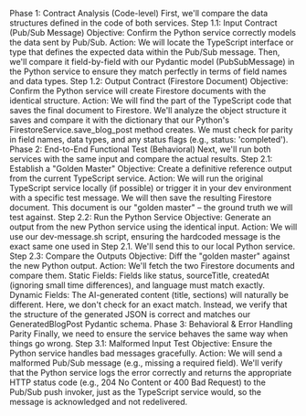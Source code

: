 Phase 1: Contract Analysis (Code-level)
First, we'll compare the data structures defined in the code of both services.
Step 1.1: Input Contract (Pub/Sub Message)
Objective: Confirm the Python service correctly models the data sent by Pub/Sub.
Action: We will locate the TypeScript interface or type that defines the expected data within the Pub/Sub message. Then, we'll compare it field-by-field with our Pydantic model (PubSubMessage) in the Python service to ensure they match perfectly in terms of field names and data types.
Step 1.2: Output Contract (Firestore Document)
Objective: Confirm the Python service will create Firestore documents with the identical structure.
Action: We will find the part of the TypeScript code that saves the final document to Firestore. We'll analyze the object structure it saves and compare it with the dictionary that our Python's FirestoreService.save_blog_post method creates. We must check for parity in field names, data types, and any status flags (e.g., status: 'completed').
Phase 2: End-to-End Functional Test (Behavioral)
Next, we'll run both services with the same input and compare the actual results.
Step 2.1: Establish a "Golden Master"
Objective: Create a definitive reference output from the current TypeScript service.
Action: We will run the original TypeScript service locally (if possible) or trigger it in your dev environment with a specific test message. We will then save the resulting Firestore document. This document is our "golden master" – the ground truth we will test against.
Step 2.2: Run the Python Service
Objective: Generate an output from the new Python service using the identical input.
Action: We will use our dev-message.sh script, ensuring the hardcoded message is the exact same one used in Step 2.1. We'll send this to our local Python service.
Step 2.3: Compare the Outputs
Objective: Diff the "golden master" against the new Python output.
Action: We'll fetch the two Firestore documents and compare them.
Static Fields: Fields like status, sourceTitle, createdAt (ignoring small time differences), and language must match exactly.
Dynamic Fields: The AI-generated content (title, sections) will naturally be different. Here, we don't check for an exact match. Instead, we verify that the structure of the generated JSON is correct and matches our GeneratedBlogPost Pydantic schema.
Phase 3: Behavioral & Error Handling Parity
Finally, we need to ensure the service behaves the same way when things go wrong.
Step 3.1: Malformed Input Test
Objective: Ensure the Python service handles bad messages gracefully.
Action: We will send a malformed Pub/Sub message (e.g., missing a required field). We'll verify that the Python service logs the error correctly and returns the appropriate HTTP status code (e.g., 204 No Content or 400 Bad Request) to the Pub/Sub push invoker, just as the TypeScript service would, so the message is acknowledged and not redelivered.